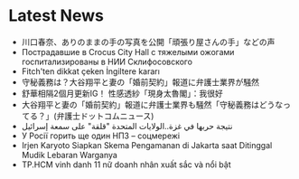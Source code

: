 # Latest News
-  川口春奈、ありのままの手の写真を公開「頑張り屋さんの手」などの声
-  Пострадавшие в Crocus City Hall c тяжелыми ожогами госпитализированы в НИИ Склифосовского
-  Fitch'ten dikkat çeken İngiltere kararı
-  守秘義務は？大谷翔平と妻の「婚前契約」報道に弁護士業界が騒然
-  舒華相隔2個月更新IG！ 性感透紗「現身太魯閣」：我很好
-  大谷翔平と妻の「婚前契約」報道に弁護士業界も騒然「守秘義務はどうなってる？」(弁護士ドットコムニュース)
-  نتيجة حربها في غزة..الولايات المتحدة "قلقة" على سمعة إسرائيل
-  У Росії горить ще один НПЗ – соцмережі
-  Irjen Karyoto Siapkan Skema Pengamanan di Jakarta saat Ditinggal Mudik Lebaran Warganya
-  TP.HCM vinh danh 11 nữ doanh nhân xuất sắc và nổi bật
